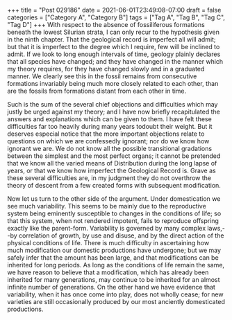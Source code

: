 +++
title = "Post 029186"
date = 2021-06-01T23:49:08-07:00
draft = false
categories = ["Category A", "Category B"]
tags = ["Tag A", "Tag B", "Tag C", "Tag D"]
+++
With respect to the absence of fossiliferous formations beneath the lowest Silurian strata, I can only recur to the hypothesis given in the ninth chapter. That the geological record is imperfect all will admit; but that it is imperfect to the degree which I require, few will be inclined to admit. If we look to long enough intervals of time, geology plainly declares that all species have changed; and they have changed in the manner which my theory requires, for they have changed slowly and in a graduated manner. We clearly see this in the fossil remains from consecutive formations invariably being much more closely related to each other, than are the fossils from formations distant from each other in time.

Such is the sum of the several chief objections and difficulties which may justly be urged against my theory; and I have now briefly recapitulated the answers and explanations which can be given to them. I have felt these difficulties far too heavily during many years todoubt their weight. But it deserves especial notice that the more important objections relate to questions on which we are confessedly ignorant; nor do we know how ignorant we are. We do not know all the possible transitional gradations between the simplest and the most perfect organs; it cannot be pretended that we know all the varied means of Distribution during the long lapse of years, or that we know how imperfect the Geological Record is. Grave as these several difficulties are, in my judgment they do not overthrow the theory of descent from a few created forms with subsequent modification.

Now let us turn to the other side of the argument. Under domestication we see much variability. This seems to be mainly due to the reproductive system being eminently susceptible to changes in the conditions of life; so that this system, when not rendered impotent, fails to reproduce offspring exactly like the parent-form. Variability is governed by many complex laws,--by correlation of growth, by use and disuse, and by the direct action of the physical conditions of life. There is much difficulty in ascertaining how much modification our domestic productions have undergone; but we may safely infer that the amount has been large, and that modifications can be inherited for long periods. As long as the conditions of life remain the same, we have reason to believe that a modification, which has already been inherited for many generations, may continue to be inherited for an almost infinite number of generations. On the other hand we have evidence that variability, when it has once come into play, does not wholly cease; for new varieties are still occasionally produced by our most anciently domesticated productions.
